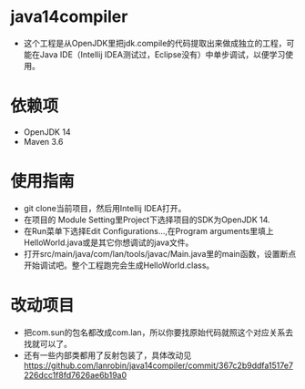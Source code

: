 # java14compiler
* 这个工程是从OpenJDK里把jdk.compile的代码提取出来做成独立的工程，可能在Java IDE（Intellij IDEA测试过，Eclipse没有）中单步调试，以便学习使用。

# 依赖项
* OpenJDK 14
* Maven 3.6

# 使用指南
* git clone当前项目，然后用Intellij IDEA打开。
* 在项目的 Module Setting里Project下选择项目的SDK为OpenJDK 14.
* 在Run菜单下选择Edit Configurations...,在Program arguments里填上 HelloWorld.java或是其它你想调试的java文件。
* 打开src/main/java/com/lan/tools/javac/Main.java里的main函数，设置断点开始调试吧。整个工程跑完会生成HelloWorld.class。

# 改动项目
* 把com.sun的包名都改成com.lan，所以你要找原始代码就照这个对应关系去找就可以了。
* 还有一些内部类都用了反射包装了，具体改动见 https://github.com/lanrobin/java14compiler/commit/367c2b9ddfa1517e7226dcc1f8fd7626ae6b19a0
